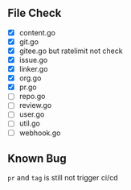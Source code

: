 ## File Check

- [x] content.go
- [x] git.go
- [x] gitee.go but ratelimit not check
- [x] issue.go
- [x] linker.go
- [x] org.go
- [x] pr.go
- [ ] repo.go
- [ ] review.go
- [ ] user.go
- [ ] util.go
- [ ] webhook.go

## Known Bug

`pr` and `tag` is still not trigger ci/cd

